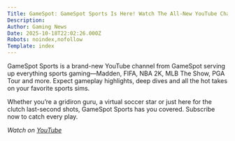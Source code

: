 ```yaml
---
Title: GameSpot: GameSpot Sports Is Here! Watch The All-New YouTube Channel
Description: 
Author: Gaming News
Date: 2025-10-18T22:02:26.000Z
Robots: noindex,nofollow
Template: index
---
```

<p>GameSpot Sports is a brand-new YouTube channel from GameSpot serving up everything sports gaming—Madden, FIFA, NBA 2K, MLB The Show, PGA Tour and more. Expect gameplay highlights, deep dives and all the hot takes on your favorite sports sims.</p>

<p>Whether you’re a gridiron guru, a virtual soccer star or just here for the clutch last-second shots, GameSpot Sports has you covered. Subscribe now to catch every play.</p>

<p><em>Watch on <a href="https://www.youtube.com/watch?v=6Eofd-lh4Kk" rel="noopener noreferrer">YouTube</a></em></p>

